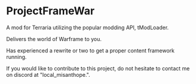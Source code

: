 # ProjectFrameWar

A mod for Terraria utilizing the popular modding API, tModLoader.

Delivers the world of Warframe to you.

Has experienced a rewrite or two to get a proper content framework running.

If you would like to contribute to this project, do not hesitate to contact me on discord at "local_misanthope.".